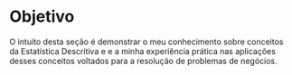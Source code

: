 # Objetivo
O intuito desta seção é demonstrar o meu conhecimento sobre conceitos da Estatística Descritiva e e a minha experiência prática nas aplicações desses conceitos voltados para a resolução de problemas de negócios.

